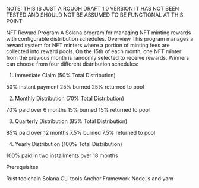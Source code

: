 NOTE: THIS IS JUST A ROUGH DRAFT 1.0 VERSION IT HAS NOT BEEN TESTED AND SHOULD NOT BE ASSUMED TO BE FUNCTIONAL AT THIS POINT

NFT Reward Program
A Solana program for managing NFT minting rewards with configurable distribution schedules.
Overview
This program manages a reward system for NFT minters where a portion of minting fees are collected into reward pools. On the 15th of each month, one NFT minter from the previous month is randomly selected to receive rewards. Winners can choose from four different distribution schedules:

1. Immediate Claim (50% Total Distribution)

50% instant payment
25% burned
25% returned to pool


2. Monthly Distribution (70% Total Distribution)

70% paid over 6 months
15% burned
15% returned to pool


3. Quarterly Distribution (85% Total Distribution)

85% paid over 12 months
7.5% burned
7.5% returned to pool


4. Yearly Distribution (100% Total Distribution)

100% paid in two installments over 18 months



Prerequisites

Rust toolchain
Solana CLI tools
Anchor Framework
Node.js and yarn
